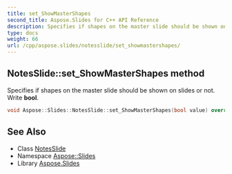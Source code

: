 ```yaml
---
title: set_ShowMasterShapes
second_title: Aspose.Slides for C++ API Reference
description: Specifies if shapes on the master slide should be shown on slides or not. Write bool.
type: docs
weight: 66
url: /cpp/aspose.slides/notesslide/set_showmastershapes/
---
```

## NotesSlide::set_ShowMasterShapes method


Specifies if shapes on the master slide should be shown on slides or not. Write **bool**.

```cpp
void Aspose::Slides::NotesSlide::set_ShowMasterShapes(bool value) override
```

## See Also

* Class [NotesSlide](../)
* Namespace [Aspose::Slides](../../)
* Library [Aspose.Slides](../../../)
